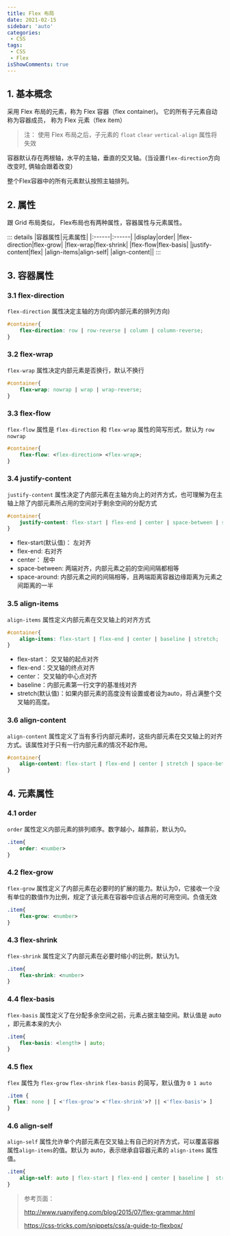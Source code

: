 ```yaml
---
title: Flex 布局
date: 2021-02-15
sidebar: 'auto'
categories:
 - CSS
tags:
 - CSS
 - Flex
isShowComments: true
---
```


## 1. 基本概念

采用 Flex 布局的元素，称为 Flex 容器（flex container)。 它的所有子元素自动称为容器成员， 称为 Flex 元素（flex item）

> 注： 使用 Flex 布局之后，子元素的 `float` `clear` `vertical-align` 属性将失效

容器默认存在两根轴，水平的主轴，垂直的交叉轴。(当设置`flex-direction`方向改变时, 俩轴会跟着改变)

整个Flex容器中的所有元素默认按照主轴排列。



## 2. 属性

跟 Grid 布局类似， Flex布局也有两种属性，容器属性与元素属性。

::: details
|容器属性|元素属性|
|:------|:------|
|display|order|
|flex-direction|flex-grow|
|flex-wrap|flex-shrink|
|flex-flow|flex-basis|
|justify-content|flex|
|align-items|align-self|
|align-content||
:::

## 3. 容器属性

### 3.1 flex-direction
`flex-direction` 属性决定主轴的方向(即内部元素的排列方向)

```css
#container{
    flex-direction: row | row-reverse | column | column-reverse;
}
```

### 3.2 flex-wrap

`flex-wrap` 属性决定内部元素是否换行，默认不换行

```css
#container{
    flex-wrap: nowrap | wrap | wrap-reverse;
}
```

### 3.3 flex-flow

`flex-flow` 属性是 `flex-direction` 和 `flex-wrap` 属性的简写形式，默认为 `row nowrap`

```css
#container{
    flex-flow: <flex-direction> <flex-wrap>;
}
```



### 3.4 justify-content

`justify-content` 属性决定了内部元素在主轴方向上的对齐方式，也可理解为在主轴上除了内部元素所占用的空间对于剩余空间的分配方式

```css
#container{
    justify-content: flex-start | flex-end | center | space-between | space-around;
}
```

- flex-start(默认值)： 左对齐
- flex-end: 右对齐
- center： 居中
- space-between: 两端对齐，内部元素之前的空间间隔都相等
- space-around: 内部元素之间的间隔相等，且两端距离容器边缘距离为元素之间距离的一半



### 3.5 align-items

`align-items` 属性定义内部元素在交叉轴上的对齐方式

```css
#container{
	align-items: flex-start | flex-end | center | baseline | stretch;
}
```

- flex-start： 交叉轴的起点对齐
- flex-end：交叉轴的终点对齐
- center： 交叉轴的中心点对齐
- baseline：内部元素第一行文字的基准线对齐
- stretch(默认值)：如果内部元素的高度没有设置或者设为auto，将占满整个交叉轴的高度。



### 3.6 align-content

`align-content` 属性定义了当有多行内部元素时，这些内部元素在交叉轴上的对齐方式。该属性对于只有一行内部元素的情况不起作用。

```css
#container{
    align-content: flex-start | flex-end | center | stretch | space-between | space-around;
}
```



## 4. 元素属性

### 4.1 order

`order` 属性定义内部元素的排列顺序。数字越小，越靠前，默认为0。

```css
.item{
    order: <number>
}
```

### 4.2 flex-grow

`flex-grow` 属性定义了内部元素在必要时的扩展的能力。默认为0，它接收一个没有单位的数值作为比例，规定了该元素在容器中应该占用的可用空间。负值无效

```css
.item{
    flex-grow: <number>
}
```

### 4.3 flex-shrink

`flex-shrink` 属性定义了内部元素在必要时缩小的比例，默认为1。

```css
.item{
    flex-shrink: <number>
}
```

### 4.4 flex-basis

`flex-basis` 属性定义了在分配多余空间之前，元素占据主轴空间。默认值是 auto ，即元素本来的大小

```css
.item{
	flex-basis: <length> | auto;
}
```

### 4.5 flex 

`flex` 属性为 `flex-grow` `flex-shrink` `flex-basis` 的简写，默认值为 `0 1 auto`

```css
.item {
  flex: none | [ <'flex-grow'> <'flex-shrink'>? || <'flex-basis'> ]
}
```

### 4.6 align-self

`align-self` 属性允许单个内部元素在交叉轴上有自己的对齐方式，可以覆盖容器属性`align-items`的值。默认为 auto，表示继承自容器元素的 `align-items` 属性值。

```css
.item{
    align-self: auto | flex-start | flex-end | center | baseline |  stretch;
}
```



> 参考页面：
>
>  http://www.ruanyifeng.com/blog/2015/07/flex-grammar.html<br>
>
> https://css-tricks.com/snippets/css/a-guide-to-flexbox/